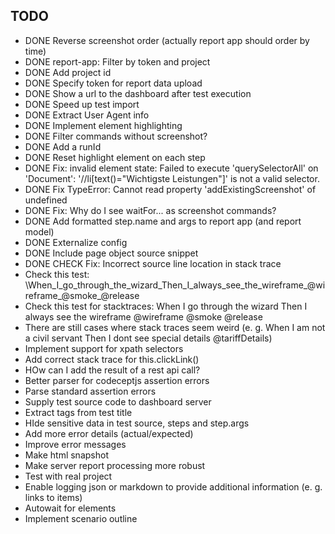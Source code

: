 ## TODO

- DONE Reverse screenshot order (actually report app should order by time)
- DONE report-app: Filter by token and project
- DONE Add project id
- DONE Specify token for report data upload
- DONE Show a url to the dashboard after test execution
- DONE Speed up test import
- DONE Extract User Agent info
- DONE Implement element highlighting
- DONE Filter commands without screenshot?
- DONE Add a runId
- DONE Reset highlight element on each step
- DONE Fix: invalid element state: Failed to execute 'querySelectorAll' on 'Document': '//li[text()="Wichtigste Leistungen"]' is not a valid selector.
- DONE Fix TypeError: Cannot read property 'addExistingScreenshot' of undefined
- DONE Fix: Why do I see waitFor... as screenshot commands?
- DONE Add formatted step.name and args to report app (and report model)
- DONE Externalize config
- DONE Include page object source snippet
- DONE CHECK Fix: Incorrect source line location in stack trace
- Check this test: \When_I_go_through_the_wizard_Then_I_always_see_the_wireframe_@wireframe_@smoke_@release
- Check this test for stacktraces: When I go through the wizard Then I always see the wireframe @wireframe @smoke @release
- There are still cases where stack traces seem weird (e. g. When I am not a civil servant Then I dont see special details @tariffDetails)
- Implement support for xpath selectors
- Add correct stack trace for this.clickLink()
- HOw can I add the result of a rest api call?
- Better parser for codeceptjs assertion errors
- Parse standard assertion errors
- Supply test source code to dashboard server
- Extract tags from test title
- HIde sensitive data in test source, steps and step.args
- Add more error details (actual/expected)
- Improve error messages
- Make html snapshot
- Make server report processing more robust
- Test with real project
- Enable logging json or markdown to provide additional information (e. g. links to items)
- Autowait for elements
- Implement scenario outline
